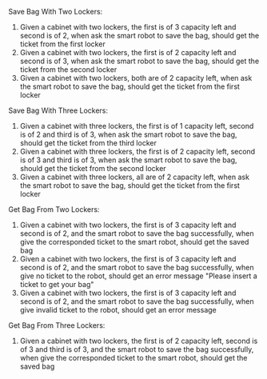 
Save Bag With Two Lockers:

1. Given a cabinet with two lockers, the first is of 3 capacity left and second is of 2, 
   when ask the smart robot to save the bag, should get the ticket from the first locker
2. Given a cabinet with two lockers, the first is of 2 capacity left and second is of 3, 
   when ask the smart robot to save the bag, should get the ticket from the second locker
3. Given a cabinet with two lockers, both are of 2 capacity left,
   when ask the smart robot to save the bag, should get the ticket from the first locker
   
Save Bag With Three Lockers:   

1. Given a cabinet with three lockers, the first is of 1 capacity left, second is of 2 and third is of 3, 
   when ask the smart robot to save the bag, should get the ticket from the third locker
2. Given a cabinet with three lockers, the first is of 2 capacity left, second is of 3 and third is of 3,
   when ask the smart robot to save the bag, should get the ticket from the second locker
3. Given a cabinet with three lockers, all are of 2 capacity left,
   when ask the smart robot to save the bag, should get the ticket from the first locker
   
Get Bag From Two Lockers: 

1. Given a cabinet with two lockers, the first is of 3 capacity left and second is of 2, and the smart robot to save the bag successfully,
   when give the corresponded ticket to the smart robot, should get the saved bag
2. Given a cabinet with two lockers, the first is of 3 capacity left and second is of 2, and the smart robot to save the bag successfully,
   when give no ticket to the robot, should get an error message "Please insert a ticket to get your bag"
3. Given a cabinet with two lockers, the first is of 3 capacity left and second is of 2, and the smart robot to save the bag successfully,
   when give invalid ticket to the robot, should get an error message
  
Get Bag From Three Lockers: 

1. Given a cabinet with two lockers, the first is of 2 capacity left, second is of 3 and third is of 3, and the smart robot to save the bag successfully,
   when give the corresponded ticket to the smart robot, should get the saved bag
